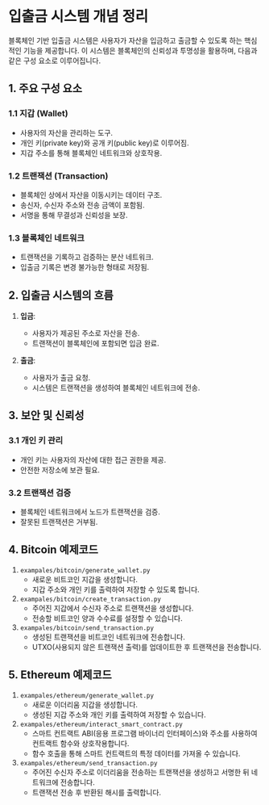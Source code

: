 # 입출금 시스템 개념 정리

블록체인 기반 입출금 시스템은 사용자가 자산을 입금하고 출금할 수 있도록 하는 핵심적인 기능을 제공합니다. 
이 시스템은 블록체인의 신뢰성과 투명성을 활용하며, 다음과 같은 구성 요소로 이루어집니다.


## 1. 주요 구성 요소

### 1.1 지갑 (Wallet)
- 사용자의 자산을 관리하는 도구.
- 개인 키(private key)와 공개 키(public key)로 이루어짐.
- 지갑 주소를 통해 블록체인 네트워크와 상호작용.

### 1.2 트랜잭션 (Transaction)
- 블록체인 상에서 자산을 이동시키는 데이터 구조.
- 송신자, 수신자 주소와 전송 금액이 포함됨.
- 서명을 통해 무결성과 신뢰성을 보장.

### 1.3 블록체인 네트워크
- 트랜잭션을 기록하고 검증하는 분산 네트워크.
- 입출금 기록은 변경 불가능한 형태로 저장됨.


## 2. 입출금 시스템의 흐름

1. **입금**:
   - 사용자가 제공된 주소로 자산을 전송.
   - 트랜잭션이 블록체인에 포함되면 입금 완료.

2. **출금**:
   - 사용자가 출금 요청.
   - 시스템은 트랜잭션을 생성하여 블록체인 네트워크에 전송.


## 3. 보안 및 신뢰성

### 3.1 개인 키 관리
- 개인 키는 사용자의 자산에 대한 접근 권한을 제공.
- 안전한 저장소에 보관 필요.

### 3.2 트랜잭션 검증
- 블록체인 네트워크에서 노드가 트랜잭션을 검증.
- 잘못된 트랜잭션은 거부됨.


## 4. Bitcoin 예제코드

1. `exampales/bitcoin/generate_wallet.py`
    - 새로운 비트코인 지갑을 생성합니다.
    - 지갑 주소와 개인 키를 출력하여 저장할 수 있도록 합니다.
1. `exampales/bitcoin/create_transaction.py`
    - 주어진 지갑에서 수신자 주소로 트랜잭션을 생성합니다.
    - 전송할 비트코인 양과 수수료를 설정할 수 있습니다.
1. `exampales/bitcoin/send_transaction.py`
    - 생성된 트랜잭션을 비트코인 네트워크에 전송합니다.
    - UTXO(사용되지 않은 트랜잭션 출력)를 업데이트한 후 트랜잭션을 전송합니다.


## 5. Ethereum 예제코드

1. `exampales/ethereum/generate_wallet.py`
    - 새로운 이더리움 지갑을 생성합니다.
    - 생성된 지갑 주소와 개인 키를 출력하여 저장할 수 있습니다.
1. `exampales/ethereum/interact_smart_contract.py`
    - 스마트 컨트랙트 ABI(응용 프로그램 바이너리 인터페이스)와 주소를 사용하여 컨트랙트 함수와 상호작용합니다.
    - 함수 호출을 통해 스마트 컨트랙트의 특정 데이터를 가져올 수 있습니다.
1. `exampales/ethereum/send_transaction.py`
    - 주어진 수신자 주소로 이더리움을 전송하는 트랜잭션을 생성하고 서명한 뒤 네트워크에 전송합니다.
    - 트랜잭션 전송 후 반환된 해시를 출력합니다.